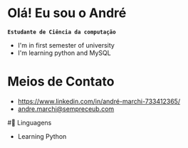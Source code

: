 # Olá! Eu sou o André
**`Estudante de Ciência da computação`**
- I'm in first semester of university
- I'm learning python and MySQL
  
# Meios de Contato
- https://www.linkedin.com/in/andré-marchi-733412365/
- andre.marchi@sempreceub.com

#🤖 Linguagens
- Learning Python
